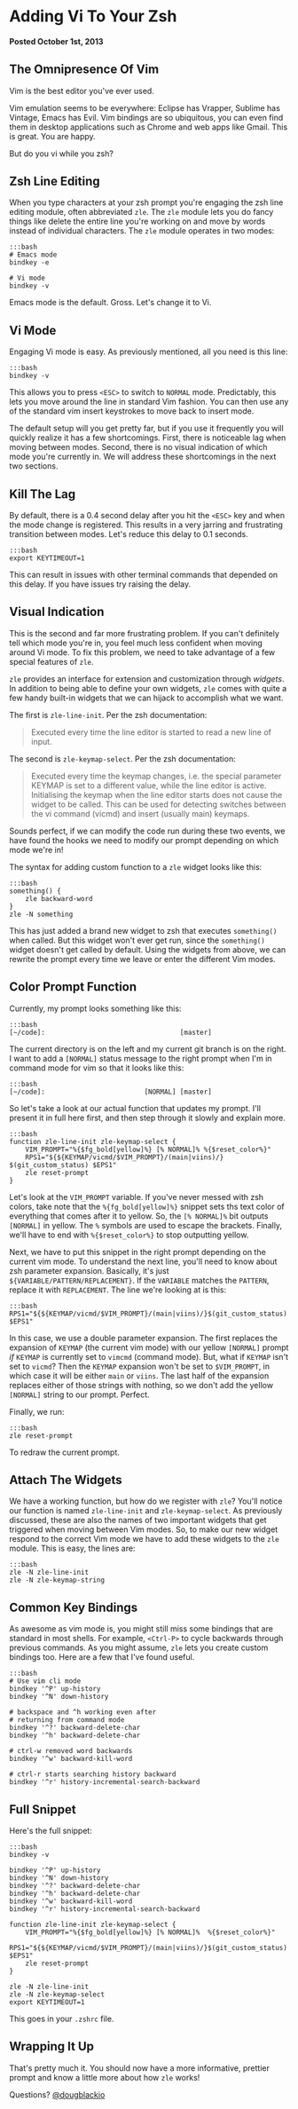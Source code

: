 # Adding Vi To Your Zsh
#### Posted October 1st, 2013

## The Omnipresence Of Vim

Vim is the best editor you've ever used.

Vim emulation seems to be everywhere: Eclipse has Vrapper, Sublime
has Vintage, Emacs has Evil. Vim bindings are so ubiquitous, you can
even find them in desktop applications such as Chrome and web apps
like Gmail. This is great. You are happy.

But do you vi while you zsh?

## Zsh Line Editing

When you type characters at your zsh prompt you're engaging the zsh
line editing module, often abbreviated `zle`. The `zle` module lets you
do fancy things like delete the entire line you're working on and
move by words instead of individual characters. The `zle` module operates
in two modes:

    :::bash
    # Emacs mode
    bindkey -e

    # Vi mode
    bindkey -v

Emacs mode is the default. Gross. Let's change it to Vi.

## Vi Mode

Engaging Vi mode is easy. As previously mentioned, all you need is
this line:

    :::bash
    bindkey -v

This allows you to press `<ESC>` to switch to `NORMAL` mode.
Predictably, this lets you move around the line in standard Vim fashion.
You can then use any of the standard vim insert keystrokes to move back
to insert mode.

The default setup will you get pretty far, but if you use it frequently
you will quickly realize it has a few shortcomings. First, there is
noticeable lag when moving between modes. Second, there is no visual
indication of which mode you're currently in. We will address these
shortcomings in the next two sections.

## Kill The Lag

By default, there is a 0.4 second delay after you hit the
`<ESC>` key and when the mode change is registered. This results
in a very jarring and frustrating transition between modes. Let's
reduce this delay to 0.1 seconds.

    :::bash
    export KEYTIMEOUT=1

This can result in issues with other terminal commands that depended
on this delay. If you have issues try raising the delay.

## Visual Indication

This is the second and far more frustrating problem. If you can't definitely
tell which mode you're in, you feel much less confident when moving around
Vi mode. To fix this problem, we need to take advantage of a few special features
of `zle`.

`zle` provides an interface for extension and customization through *widgets*. In
addition to being able to define your own widgets, `zle` comes with quite a few
handy built-in widgets that we can hijack to accomplish what we want.

The first is `zle-line-init`. Per the zsh documentation:

> Executed every time the line editor is started to read a new line of input.

The second is `zle-keymap-select`. Per the zsh documentation:

> Executed every time the keymap changes, i.e. the special parameter KEYMAP is set to a different value, while the line editor is active. Initialising the keymap when the line editor starts does not cause the widget to be called. This can be used for detecting switches between the vi command (vicmd) and insert (usually main) keymaps.

Sounds perfect, if we can modify the code run during these two events, we have
found the hooks we need to modify our prompt depending on which mode we're in!

The syntax for adding custom function to a `zle` widget looks like this:

    :::bash
    something() {
        zle backward-word
    }
    zle -N something

This has just added a brand new widget to zsh that executes `something()` when called.
But this widget won't ever get run, since the `something()` widget doesn't get called
by default. Using the widgets from above, we can rewrite the prompt every time we
leave or enter the different Vim modes.

## Color Prompt Function

Currently, my prompt looks something like this:

    :::bash
    [~/code]:                                  [master]

The current directory is on the left and my current git branch is on the right.
I want to add a `[NORMAL]` status message to the right prompt when I'm in command
mode for vim so that it looks like this:

    :::bash
    [~/code]:                         [NORMAL] [master]

So let's take a look at our actual function that updates my prompt. I'll present
it in full here first, and then step through it slowly and explain more.

    :::bash
    function zle-line-init zle-keymap-select {
        VIM_PROMPT="%{$fg_bold[yellow]%} [% NORMAL]% %{$reset_color%}"
        RPS1="${${KEYMAP/vicmd/$VIM_PROMPT}/(main|viins)/} $(git_custom_status) $EPS1"
        zle reset-prompt
    }

Let's look at the `VIM_PROMPT` variable. If you've never messed with zsh colors, take
note that the `%{fg_bold[yellow]%}` snippet sets ths text color of everything that
comes after it to yellow. So, the `[% NORMAL]%` bit outputs `[NORMAL]` in yellow. The
`%` symbols are used to escape the brackets. Finally, we'll have to end with `%{$reset_color%}`
to stop outputting yellow.

Next, we have to put this snippet in the right prompt depending on the current vim mode.
To understand the next line, you'll need to know about zsh parameter expansion. Basically,
it's just `${VARIABLE/PATTERN/REPLACEMENT}`.  If the `VARIABLE` matches the `PATTERN`,
replace it with `REPLACEMENT`. The line we're looking at is this:

    :::bash
    RPS1="${${KEYMAP/vicmd/$VIM_PROMPT}/(main|viins)/}$(git_custom_status) $EPS1"

In this case, we use a double parameter expansion. The first replaces the expansion
of `KEYMAP` (the current vim mode) with our yellow `[NORMAL]` prompt *if* `KEYMAP` is
currently set to `vimcmd` (command mode). But, what if `KEYMAP` isn't set to `vicmd`?
Then the `KEYMAP` expansion won't be set to `$VIM_PROMPT`, in which case it will be
either `main` or `viins`. The last half of the expansion replaces either of those
strings with nothing, so we don't add the yellow `[NORMAL]` string to our prompt.
Perfect.

Finally, we run:

    :::bash
    zle reset-prompt

To redraw the current prompt.

## Attach The Widgets

We have a working function, but how do we register with `zle`? You'll notice our
function is named `zle-line-init` and `zle-keymap-select`. As previously discussed, these
are also the names of two important widgets that get triggered when moving between Vim modes.
So, to make our new widget respond to the correct Vim mode we have to add these widgets to
the `zle` module. This is easy, the lines are:

    :::bash
    zle -N zle-line-init
    zle -N zle-keymap-string

## Common Key Bindings

As awesome as vim mode is, you might still miss some bindings that are standard
in most shells. For example, `<Ctrl-P>` to cycle backwards through previous
commands. As you might assume, `zle` lets you create custom bindings too. Here
are a few that I've found useful.

    :::bash
    # Use vim cli mode
    bindkey '^P' up-history
    bindkey '^N' down-history

    # backspace and ^h working even after
    # returning from command mode
    bindkey '^?' backward-delete-char
    bindkey '^h' backward-delete-char

    # ctrl-w removed word backwards
    bindkey '^w' backward-kill-word

    # ctrl-r starts searching history backward
    bindkey '^r' history-incremental-search-backward

## Full Snippet

Here's the full snippet:

    :::bash
    bindkey -v

    bindkey '^P' up-history
    bindkey '^N' down-history
    bindkey '^?' backward-delete-char
    bindkey '^h' backward-delete-char
    bindkey '^w' backward-kill-word
    bindkey '^r' history-incremental-search-backward

    function zle-line-init zle-keymap-select {
        VIM_PROMPT="%{$fg_bold[yellow]%} [% NORMAL]%  %{$reset_color%}"
        RPS1="${${KEYMAP/vicmd/$VIM_PROMPT}/(main|viins)/}$(git_custom_status) $EPS1"
        zle reset-prompt
    }

    zle -N zle-line-init
    zle -N zle-keymap-select
    export KEYTIMEOUT=1

This goes in your `.zshrc` file.

## Wrapping It Up

That's pretty much it. You should now have a more informative, prettier prompt and know
a little more about how `zle` works!

Questions? [@dougblackio](https://twitter.com/dougblackio)
